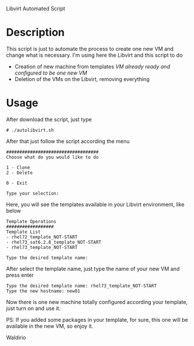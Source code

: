 Libvirt Automated Script

# Description
This script is just to automate the process to create one new VM and change what is necessary. I'm using here the Libvirt and this script to do
 * Creation of new machine from templates *VM already ready and configured to be one new VM*
 * Deletion of the VMs on the Libvirt, removing everything

# Usage
After download the script, just type
```
# ./autolibvirt.sh
```

After that just follow the script according the menu

```
###################################
Choose what do you would like to do

1 - Clone
2 - Delete

0 - Exit

Type your selection:
```

Here, you will see the templates available in your Libvirt environment, like below

```
Template Operations
##################
Template List
- rhel72_template_NOT-START
- rhel73_sat6.2.8_template_NOT-START
- rhel73_template_NOT-START

Type the desired template name:
```
After select the template name, just type the name of your new VM and press enter

```
Type the desired template name: rhel73_template_NOT-START
Type the new hostname: new01
```

Now there is one new machine totally configured according your template, just turn on and use it.

PS: If you added some packages in your template, for sure, this one will be available in the new VM, so enjoy it.

Waldirio
